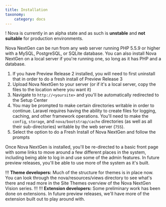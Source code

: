 ```yaml
---
title: Installation
taxonomy:
    category: docs
---
```


! Nova is currently in an alpha state and as such is __unstable__ and __not suitable__ for production environments.

Nova NextGen can be run from any web server running PHP 5.5.9 or higher with a MySQL, PostgreSQL, or SQLite database. You can also install Nova NextGen on a local server if you're running one, so long as it has PHP and a database.

1. If you have Preview Release 2 installed, you will need to first uninstall that in order to do a fresh install of Preview Release 3
2. Upload Nova NextGen to your server (or if it's a local server, copy the files to the location where you want it)
3. Navigate to `http://<yoursite>` and you'll be automatically redirected to the Setup Center
4. You may be prompted to make certain directories writable in order to continue. Laravel requires having the ability to create files for logging, caching, and other framework operations. You'll need to make the `config`, `storage`, and `nova/bootstrap/cache` directories (as well as all their sub-directories) writable by the web server (`755`).
5. Select the option to do a Fresh Install of Nova NextGen and follow the prompts

Once Nova NextGen is installed, you'll be re-directed to a basic front page with some links to move around a few different places in the system, including being able to log in and use some of the admin features. In future preview releases, you'll be able to use more of the system as it's built.

!!! __Theme developers:__ Much of the structure for themes is in place now. You can look through the nova/resources/views directory to see what's there and read more in the Site Themes overview of the Nova NextGen Vision series.
!!!
!!! __Extension developers:__ Some preliminary work has been done on extensions. In future preview releases, we'll have more of the extension built out to play around with.
